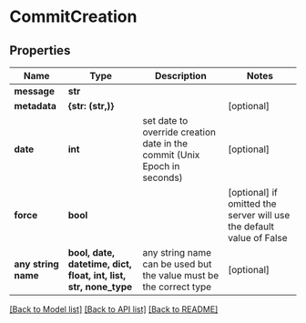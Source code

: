# CommitCreation


## Properties
Name | Type | Description | Notes
------------ | ------------- | ------------- | -------------
**message** | **str** |  | 
**metadata** | **{str: (str,)}** |  | [optional] 
**date** | **int** | set date to override creation date in the commit (Unix Epoch in seconds) | [optional] 
**force** | **bool** |  | [optional]  if omitted the server will use the default value of False
**any string name** | **bool, date, datetime, dict, float, int, list, str, none_type** | any string name can be used but the value must be the correct type | [optional]

[[Back to Model list]](../README.md#documentation-for-models) [[Back to API list]](../README.md#documentation-for-api-endpoints) [[Back to README]](../README.md)


